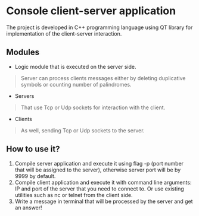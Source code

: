 # Console client-server application

The project is developed in C++ programming language using QT library for implementation of the client-server interaction.


## Modules

- Logic module that is executed on the server side.
> Server can process clients messages either by deleting duplicative symbols or counting number of palindromes.
- Servers 
> That use Tcp or Udp sockets for interaction with the client.
- Clients
> As well, sending Tcp or Udp sockets to the server.

## How to use it?

1. Compile server application and execute it using flag -p (port number that will be assigned to the server), otherwise server port will be by 9999 by default.
2. Compile client application and execute it with command line arguments: IP and port of the server that you need to connect to. Or use existing utilities such as nc or telnet from the client side.
3. Write a message in terminal that will be processed by the server and get an answer!
